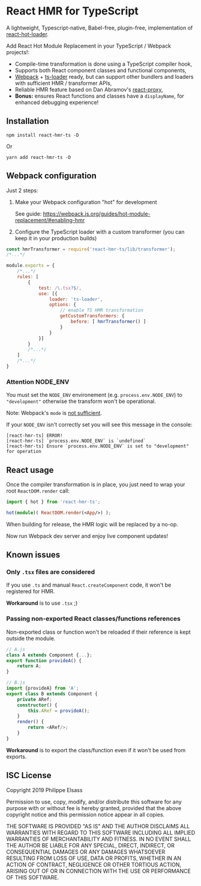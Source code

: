 # React HMR for TypeScript

A lightweight, Typescript-native, Babel-free, plugin-free, implementation of [react-hot-loader][1].

Add React Hot Module Replacement in your TypeScript / Webpack projects!:

- Compile-time transformation is done using a TypeScript compiler hook,
- Supports both React component classes and functional components,
- [Webpack][1] + [ts-loader][2] ready, but can support other bundlers and loaders with sufficient HMR / transformer APIs,
- Reliable HMR feature based on Dan Abramov's [react-proxy][3],
- **Bonus:** ensures React functions and classes have a `displayName`, for enhanced debugging experience!

[1]: https://github.com/gaearon/react-hot-loader
[2]: https://webpack.js.org
[3]: https://github.com/TypeStrong/ts-loader
[4]: https://github.com/gaearon/react-proxy

## Installation

```
npm install react-hmr-ts -D
```
Or
```
yarn add react-hmr-ts -D
```

## Webpack configuration

Just 2 steps:

1. Make your Webpack configuration "hot" for development

    See guide: https://webpack.js.org/guides/hot-module-replacement/#enabling-hmr

2. Configure the TypeScript loader with a custom transformer (you can keep it in your production builds)

```javascript
const hmrTransformer = require('react-hmr-ts/lib/transformer');
/*...*/

module.exports = {
    /*...*/
    rules: [
        {
            test: /\.tsx?$/,
            use: [{
                loader: 'ts-loader',
                options: {
                    // enable TS HMR transformation
                    getCustomTransformers: {
                        before: [ hmrTransformer() ]
                    }
                }
            }]
        }
        /*...*/
    ]
    /*...*/
}
```

### Attention NODE_ENV

You must set the `NODE_ENV` environement (e.g. `process.env.NODE_ENV`) to `"development"` otherwise the transform won't be operational.

Note: Webpack's `mode` is [not sufficient](https://github.com/webpack/webpack/issues/7074).

If your `NODE_ENV` isn't correctly set you will see this message in the console:
```
[react-hmr-ts] ERROR!
[react-hmr-ts] `process.env.NODE_ENV` is `undefined`
[react-hmr-ts] Ensure `process.env.NODE_ENV` is set to "development" for operation
```

## React usage

Once the compiler transformation is in place, you just need to wrap your root `ReactDOM.render` call:

```typescript
import { hot } from 'react-hmr-ts';

hot(module)( ReactDOM.render(<App/>) );
```

When building for release, the HMR logic will be replaced by a no-op.

Now run Webpack dev server and enjoy live component updates!

## Known issues

### Only `.tsx` files are considered

If you use `.ts` and manual `React.createComponent` code, it won't be registered for HMR.

**Workaround** is to use `.tsx` ;)

### Passing non-exported React classes/functions references

Non-exported class or function won't be reloaded if their reference is kept outside the module.

```typescript
// A.js
class A extends Component {...};
export function provideA() {
    return A;
}

// B.js
import {provideA} from 'A';
export class B extends Component {
    private ARef;
    constructor() {
        this.ARef = provideA();
    }
    render() {
        return <ARef/>;
    }
}
```

**Workaround** is to export the class/function even if it won't be used from exports.

## ISC License

Copyright 2019 Philippe Elsass

Permission to use, copy, modify, and/or distribute this software for any purpose with or without fee is hereby granted, provided that the above copyright notice and this permission notice appear in all copies.

THE SOFTWARE IS PROVIDED "AS IS" AND THE AUTHOR DISCLAIMS ALL WARRANTIES WITH REGARD TO THIS SOFTWARE INCLUDING ALL IMPLIED WARRANTIES OF MERCHANTABILITY AND FITNESS. IN NO EVENT SHALL THE AUTHOR BE LIABLE FOR ANY SPECIAL, DIRECT, INDIRECT, OR CONSEQUENTIAL DAMAGES OR ANY DAMAGES WHATSOEVER RESULTING FROM LOSS OF USE, DATA OR PROFITS, WHETHER IN AN ACTION OF CONTRACT, NEGLIGENCE OR OTHER TORTIOUS ACTION, ARISING OUT OF OR IN CONNECTION WITH THE USE OR PERFORMANCE OF THIS SOFTWARE.
